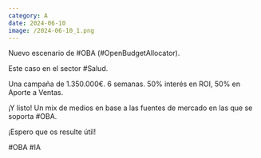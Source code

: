 ```yaml
--- 
category: A 
date: 2024-06-10 
image: /2024-06-10_1.png 
--- 
```


Nuevo escenario de #OBA (#OpenBudgetAllocator).

Este caso en el sector #Salud.

Una campaña de 1.350.000€. 6 semanas. 50% interés en ROI, 50% en Aporte a Ventas.

¡Y listo! Un mix de medios en base a las fuentes de mercado en las que se soporta #OBA.

¡Espero que os resulte útil!

#OBA #IA
